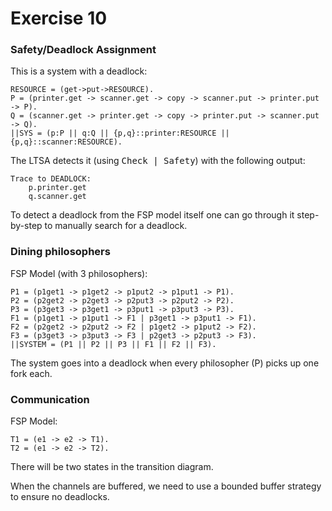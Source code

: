 Exercise 10
===========

### Safety/Deadlock Assignment

This is a system with a deadlock:

	RESOURCE = (get->put->RESOURCE).
	P = (printer.get -> scanner.get -> copy -> scanner.put -> printer.put -> P).
	Q = (scanner.get -> printer.get -> copy -> printer.put -> scanner.put -> Q).
	||SYS = (p:P || q:Q || {p,q}::printer:RESOURCE || {p,q}::scanner:RESOURCE).

The LTSA detects it (using <kbd>Check | Safety</kbd>) with the following output:

	Trace to DEADLOCK:
		p.printer.get
		q.scanner.get


To detect a deadlock from the FSP model itself one can go through it step-by-step to manually search for a deadlock.

### Dining philosophers

FSP Model (with 3 philosophers):

	P1 = (p1get1 -> p1get2 -> p1put2 -> p1put1 -> P1).
	P2 = (p2get2 -> p2get3 -> p2put3 -> p2put2 -> P2).
	P3 = (p3get3 -> p3get1 -> p3put1 -> p3put3 -> P3).
	F1 = (p1get1 -> p1put1 -> F1 | p3get1 -> p3put1 -> F1).
	F2 = (p2get2 -> p2put2 -> F2 | p1get2 -> p1put2 -> F2).
	F3 = (p3get3 -> p3put3 -> F3 | p2get3 -> p2put3 -> F3).
	||SYSTEM = (P1 || P2 || P3 || F1 || F2 || F3).

The system goes into a deadlock when every philosopher (P) picks up one fork each.

### Communication

FSP Model:

	T1 = (e1 -> e2 -> T1).
	T2 = (e1 -> e2 -> T2).

There will be two states in the transition diagram.

When the channels are buffered, we need to use a bounded buffer strategy to ensure no deadlocks.
